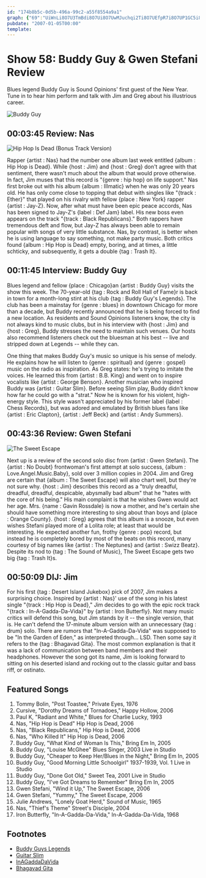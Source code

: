 ```yaml
---
id: "174b8b5c-0d5b-496a-99c2-a55f8554a9a1"
graph: {"69":"UiWnLi8O7U3TmBdi8O7Ui8O7UwMJuchqi2Ti8O7UEfpR7i8O7UP1GC5i8O7UXpvh3i8O7U93jrdi8O7UBQsAMX6cfdBHm1GBQsAMP1GC5hqi2TXpvh3hqi2T93jrdhqi2T","JL":"MOJ5zUiqVHMOJ5zzxDZUv7g18zxDZUBGi7fzxDZUeRBqrzxDZUadrSbzxDZUUiqVHeRBqrSEWqueRBqr5TzmceRBqreRBqrzUZa7C0b8leRBqrBF84ieRBqreRBqrxMqAbBHHGGeRBqrBGi7feRBqrBF84iBGi7fBGi7fxMqAb","20O":"9MGtlZjownZjownmEYsKZjownr6dYvZjowniARuXZjownlFAhl7kV0oZjown46PBKlFAhlBQsAMlFAhlBQsAMX6cfdBHm1GBQsAM","2BL":"U6WUGzVPajU6WUGVIlRaU6WUGaDIpRBJsBnU6WUG"}
pubdate: "2007-01-05T00:00"
template: 
---
```






# Show 58: Buddy Guy & Gwen Stefani Review

Blues legend Buddy Guy is Sound Opinions' first guest of the New Year. Tune in to hear him perform and talk with Jim and Greg about his illustrious career.

![Buddy Guy](https://static.soundopinions.org/images/2007/buddyguy.jpg)



## 00:03:45 Review: Nas

![Hip Hop Is Dead (Bonus Track Version)](https://static.soundopinions.org/assets/58/690.jpg)

Rapper {artist : Nas} had the number one album last week entitled {album : Hip Hop is Dead}. While {host : Jim} and {host : Greg} don't agree with that sentiment, there wasn't much about the album that would prove otherwise. In fact, Jim muses that this record is "{genre : hip hop} on life support." Nas first broke out with his album {album : Illmatic} when he was only 20 years old. He has only come close to topping that debut with singles like "{track : Ether}" that played on his rivalry with fellow {place : New York} rapper {artist : Jay-Z}. Now, after what must have been epic peace accords, Nas has been signed to Jay-Z's {label : Def Jam} label. His new boss even appears on the track "{track : Black Republicans}." Both rappers have tremendous deft and flow, but Jay-Z has always been able to remain popular with songs of very little substance. Nas, by contrast, is better when he is using language to say something, not make party music. Both critics found {album : Hip Hop is Dead} empty, boring, and at times, a little schticky, and subsequently, it gets a double {tag : Trash It}.



## 00:11:45 Interview: Buddy Guy

Blues legend and fellow {place : Chicago}an {artist : Buddy Guy} visits the show this week. The 70-year-old {tag : Rock and Roll Hall of Fame}r is back in town for a month-long stint at his club {tag : Buddy Guy's Legends}. The club has been a mainstay for {genre : blues} in downtown Chicago for more than a decade, but Buddy recently announced that he is being forced to find a new location. As residents and Sound Opinions listeners know, the city is not always kind to music clubs, but in his interview with {host : Jim} and {host : Greg}, Buddy stresses the need to maintain such venues. Our hosts also recommend listeners check out the bluesman at his best -- live and stripped down at Legends -- while they can.

One thing that makes Buddy Guy's music so unique is his sense of melody. He explains how he will listen to {genre : spiritual} and {genre : gospel} music on the radio as inspiration. As Greg states: he's trying to imitate the voices. He learned this from {artist : B.B. King} and went on to inspire vocalists like {artist : George Benson}. Another musician who inspired Buddy was {artist : Guitar Slim}. Before seeing Slim play, Buddy didn't know how far he could go with a "strat." Now he is known for his violent, high-energy style. This style wasn't appreciated by his former label {label : Chess Records}, but was adored and emulated by British blues fans like {artist : Eric Clapton}, {artist : Jeff Beck} and {artist : Andy Summers}.



## 00:43:36 Review: Gwen Stefani

![The Sweet Escape](https://static.soundopinions.org/assets/58/20O0.jpg)

Next up is a review of the second solo disc from {artist : Gwen Stefani}. The {artist : No Doubt} frontwoman's first attempt at solo success, {album : Love.Angel.Music.Baby}, sold over 3 million copies in 2004. Jim and Greg are certain that {album : The Sweet Escape} will also chart well, but they're not sure why. {host : Jim} describes this record as a "truly dreadful, dreadful, dreadful, despicable, abysmally bad album" that he  "hates with the core of his being."  His main complaint is that he wishes Gwen would act her age. Mrs. {name : Gavin Rossdale} is now a mother, and he's certain she should have something more interesting to sing about than boys and {place : Orange County}. {host : Greg} agrees that this album is a snooze, but even wishes Stefani played more of a Lolita role; at least that would be interesting. He expected another fun, frothy {genre : pop} record, but instead he is completely bored by most of the beats on this record, many courtesy of big names like {artist : The Neptunes} and {artist : Swizz Beatz}. Despite its nod to {tag : The Sound of Music}, The Sweet Escape gets two big {tag : Trash It}s.



## 00:50:09 DIJ: Jim

For his first {tag : Desert Island Jukebox} pick of 2007, Jim makes a surprising choice. Inspired by {artist : Nas}' use of the song in his latest single "{track : Hip Hop is Dead}," Jim decides to go with the epic rock track "{track : In-A-Gadda-Da-Vida}" by {artist : Iron Butterfly}. Not many music critics will defend this song, but Jim stands by it -- the single version, that is. He can't defend the 17-minute album version with an unnecessary {tag : drum} solo. There are rumors that "In-A-Gadda-Da-Vida" was supposed to be "In the Garden of Eden," as interpreted through... LSD. Then some say it refers to the {tag : Bhagavad Gita}. The most common explanation is that it was a lack of communication between band members and their headphones. However the song got its name, Jim is looking forward to sitting on his deserted island and rocking out to the classic guitar and bass riff, or ostinato.



## Featured Songs

1. Tommy Bolin, "Post Toastee," Private Eyes, 1976
2. Cursive, "Dorothy Dreams of Tornadoes," Happy Hollow, 2006
3. Paul K, "Radiant and White," Blues for Charlie Lucky, 1993
4. Nas, "Hip Hop is Dead" Hip Hop is Dead, 2006
5. Nas, "Black Republicans," Hip Hop is Dead, 2006
6. Nas, "Who Killed It" Hip Hop is Dead, 2006
7. Buddy Guy, "What Kind of Woman Is This," Bring Em In, 2005
8. Buddy Guy, "Louise McGhee" Blues Singer, 2003 Live in Studio
9. Buddy Guy, "Cheaper to Keep Her/Blues in the Night," Bring Em In, 2005
10. Buddy Guy, "Good Morning Little Schoolgirl" 1937-1939, Vol. 1 Live in Studio
11. Buddy Guy, "Done Got Old," Sweet Tea, 2001 Live in Studio
12. Buddy Guy, "I've Got Dreams to Remember" Bring Em In, 2005
13. Gwen Stefani, "Wind it Up," The Sweet Escape, 2006
14. Gwen Stefani, "Yummy," The Sweet Escape, 2006
15. Julie Andrews, "Lonely Goat Herd," Sound of Music, 1965
16. Nas, "Thief's Theme" Street's Disciple, 2004
17. Iron Butterfly, "In-A-Gadda-Da-Vida," In-A-Gadda-Da-Vida, 1968



## Footnotes

- [Buddy Guys Legends](http://www.buddyguys.com/)
- [Guitar Slim](http://www.cascadeblues.org/History/GuitarSlim.htm)
- [InAGaddaDaVida](http://en.wikipedia.org/wiki/In-A-Gadda-Da-Vida)
- [Bhagavad Gita](http://www.bhagavad-gita.org/)